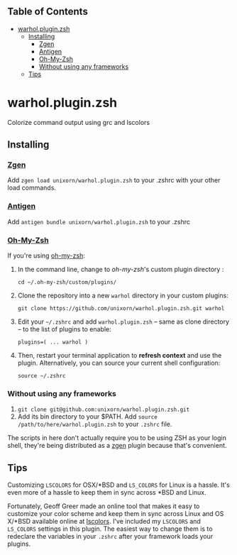 <!-- START doctoc generated TOC please keep comment here to allow auto update -->
<!-- DON'T EDIT THIS SECTION, INSTEAD RE-RUN doctoc TO UPDATE -->
## Table of Contents

- [warhol.plugin.zsh](#warholpluginzsh)
  - [Installing](#installing)
    - [Zgen](#zgen)
    - [Antigen](#antigen)
    - [Oh-My-Zsh](#oh-my-zsh)
    - [Without using any frameworks](#without-using-any-frameworks)
  - [Tips](#tips)

<!-- END doctoc generated TOC please keep comment here to allow auto update -->

# warhol.plugin.zsh

Colorize command output using grc and lscolors

## Installing

### [Zgen](https://github.com/tarjoilija/zgen)

Add `zgen load unixorn/warhol.plugin.zsh` to your .zshrc with your other load commands.

### [Antigen](https://github.com/zsh-users/antigen)

Add `antigen bundle unixorn/warhol.plugin.zsh` to your .zshrc

### [Oh-My-Zsh](http://ohmyz.sh/)

If you're using [oh-my-zsh](github.com/robbyrussell/oh-my-zsh):

1. In the command line, change to _oh-my-zsh_'s custom plugin directory :

    `cd ~/.oh-my-zsh/custom/plugins/`

2. Clone the repository into a new `warhol` directory in your custom plugins:

    `git clone https://github.com/unixorn/warhol.plugin.zsh.git warhol`

3. Edit your `~/.zshrc` and add `warhol.plugin.zsh` – same as clone directory – to the list of plugins to enable:

    `plugins=( ... warhol )`

4. Then, restart your terminal application to **refresh context** and use the plugin. Alternatively, you can source your current shell configuration:

    `source ~/.zshrc`

### Without using any frameworks

1. `git clone git@github.com:unixorn/warhol.plugin.zsh.git`
2. Add its bin directory to your $PATH. Add `source /path/to/here/warhol.plugin.zsh` to your `.zshrc` file.

The scripts in here don't actually require you to be using ZSH as your login shell, they're being distributed as a [zgen](https://github.com/zsh-users/antigen) plugin because that's convenient.

## Tips

Customizing `LSCOLORS` for OSX/*BSD and `LS_COLORS` for Linux is a hassle. It's even more of a hassle to keep them in sync across *BSD and Linux.

Fortunately, Geoff Greer made an online tool that makes it easy to customize your color scheme and keep them in sync across Linux and OS X/*BSD available online at [lscolors](http://geoff.greer.fm/lscolors/). I've included my `LSCOLORS` and `LS_COLORS` settings in this plugin. The easiest way to change them is to redeclare the variables in your `.zshrc` after your framework loads your plugins.


